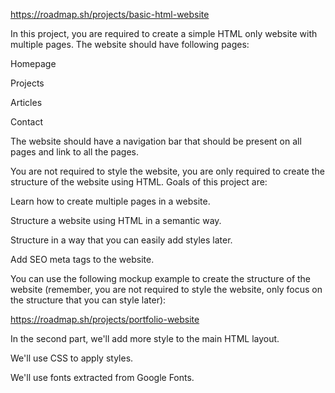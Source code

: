 https://roadmap.sh/projects/basic-html-website


In this project, you are required to create a simple HTML only website with multiple pages. The website should have following pages:

Homepage

Projects

Articles

Contact

The website should have a navigation bar that should be present on all pages and link to all the pages.

You are not required to style the website, you are only required to create the structure of the website using HTML. Goals of this project are:

Learn how to create multiple pages in a website.

Structure a website using HTML in a semantic way.

Structure in a way that you can easily add styles later.

Add SEO meta tags to the website.

You can use the following mockup example to create the structure of the website (remember, you are not required to style the website, only focus on the structure that you can style later):

https://roadmap.sh/projects/portfolio-website

In the second part, we'll add more style to the main HTML layout.

We'll use CSS to apply styles.

We'll use fonts extracted from Google Fonts.